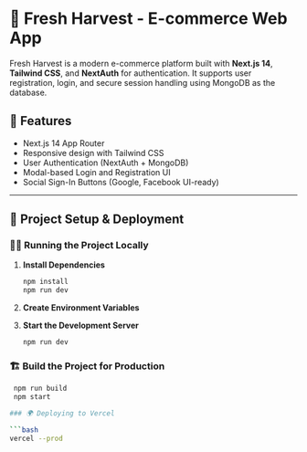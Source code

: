 # 🥬 Fresh Harvest - E-commerce Web App

Fresh Harvest is a modern e-commerce platform built with **Next.js 14**, **Tailwind CSS**, and **NextAuth** for authentication. It supports user registration, login, and secure session handling using MongoDB as the database.

## 🚀 Features

- Next.js 14 App Router
- Responsive design with Tailwind CSS
- User Authentication (NextAuth + MongoDB)
- Modal-based Login and Registration UI
- Social Sign-In Buttons (Google, Facebook UI-ready)

---

## 🚀 Project Setup & Deployment

### 🧑‍💻 Running the Project Locally

1. **Install Dependencies**

   ```bash
   npm install
   npm run dev
   
2. **Create Environment Variables**
3. **Start the Development Server**

   ```bash
   npm run dev

### 🏗️ Build the Project for Production
   ```bash
    npm run build
    npm start

### 🌍 Deploying to Vercel

 ```bash
 vercel --prod



